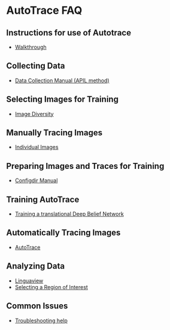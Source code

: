 AutoTrace FAQ
===

Instructions for use of Autotrace
---

+ [Walkthrough](StartHere.md)

Collecting Data
---
 + [Data Collection Manual (APIL method)](https://github.com/myedibleenso/APIL/blob/master/documentation/datacollection.md)

Selecting Images for Training
---
 + [Image Diversity](imagediversityNEW.md)

Manually Tracing Images
---
+ [Individual Images](autotrace.md)

Preparing Images and Traces for Training
---
 + [Configdir Manual](configdir.md)

Training AutoTrace
---
 + [Training a translational Deep Belief Network](TrainNetwork.md)

Automatically Tracing Images
---
 + [AutoTrace](autotrace.md)

Analyzing Data
---
 + [Linguaview](linguaviewer.md)
 + [Selecting a Region of Interest](selectroi.md)

Common Issues
---
 + [Troubleshooting help](CommonErrors.md)
